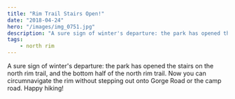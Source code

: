 ```yaml
---
title: "Rim Trail Stairs Open!"
date: "2018-04-24"
hero: "/images/img_0751.jpg"
description: "A sure sign of winter's departure: the park has opened the stairs on the north rim trail, and the bottom half of the north rim trail."
tags:
    - north rim
---
```


A sure sign of winter's departure: the park has opened the stairs on the north rim trail, and the bottom half of the north rim trail. Now you can circumnavigate the rim without stepping out onto Gorge Road or the camp road. Happy hiking!
